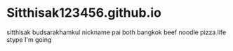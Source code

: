 # Sitthisak123456.github.io
sitthisak budsarakhamkul nickname pai both bangkok
beef noodle pizza
life stype
I'm going